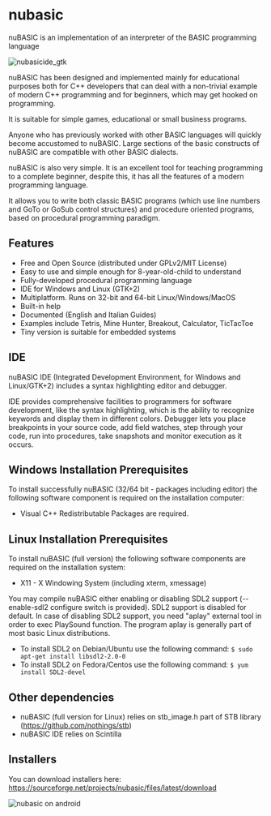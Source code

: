 # nubasic
nuBASIC is an implementation of an interpreter of the BASIC programming language

![nubasicide_gtk](https://user-images.githubusercontent.com/13032534/27808819-69aaa2c2-6042-11e7-9132-675d1c71d162.png)

nuBASIC has been designed and implemented mainly for educational purposes both for C++ developers that can deal with a non-trivial example of modern C++ programming and for beginners, which may get hooked on programming. 

It is suitable for simple games, educational or small business programs.

Anyone who has previously worked with other BASIC languages will quickly become accustomed to nuBASIC.
Large sections of the basic constructs of nuBASIC are compatible with other BASIC dialects.

nuBASIC is also very simple. It is an excellent tool for teaching programming to a complete beginner, despite this, it has all the features of a modern programming language.

It allows you to write both classic BASIC programs (which use line numbers and GoTo or GoSub control structures) and procedure oriented programs, based on procedural programming paradigm.

## Features
- Free and Open Source (distributed under GPLv2/MIT License)
- Easy to use and simple enough for 8-year-old-child to understand
- Fully-developed procedural programming language
- IDE for Windows and Linux (GTK+2)
- Multiplatform. Runs on 32-bit and 64-bit Linux/Windows/MacOS
- Built-in help
- Documented (English and Italian Guides)
- Examples include Tetris, Mine Hunter, Breakout, Calculator, TicTacToe
- Tiny version is suitable for embedded systems

## IDE
nuBASIC IDE (Integrated Development Environment, for Windows and Linux/GTK+2) includes a syntax highlighting editor and debugger. 

IDE provides comprehensive facilities to programmers for software development, like the syntax highlighting, which is the ability to recognize keywords and display them in different colors.
Debugger lets you place breakpoints in your source code, add field watches, step through your code, run into procedures, take snapshots and monitor execution as it occurs.

## Windows Installation Prerequisites
To install successfully nuBASIC (32/64 bit - packages including editor) the following software component is required on the installation computer:
- Visual C++ Redistributable Packages are required.

## Linux Installation Prerequisites
To install nuBASIC (full version) the following software components are required on the installation system:
- X11 - X Windowing System (including xterm, xmessage)

You may compile nuBASIC either enabling or disabling SDL2 support (--enable-sdl2 configure switch is provided). SDL2 support is disabled for default.
In case of disabling SDL2 support, you need "aplay" external tool in order to exec PlaySound function.
The program aplay is generally part of most basic Linux distributions.

- To install SDL2 on Debian/Ubuntu use the following command:
``$ sudo apt-get install libsdl2-2.0-0``
- To install SDL2 on Fedora/Centos use the following command:
``$ yum install SDL2-devel``

## Other dependencies
- nuBASIC (full version for Linux) relies on stb_image.h part of STB library (https://github.com/nothings/stb)
- nuBASIC IDE relies on Scintilla

## Installers
You can download installers here: https://sourceforge.net/projects/nubasic/files/latest/download

![nubasic on android](https://sites.google.com/site/nubasiclanguageinterpreter/home/screenshot/nubasicide_on_android.png?attredirects=0)
